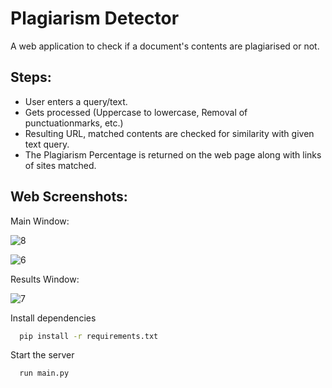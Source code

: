 
# Plagiarism Detector

A web application to check if a document's contents are plagiarised or not.


## Steps:

- User enters a query/text.
- Gets processed (Uppercase to lowercase, Removal of punctuationmarks, etc.)
- Resulting URL, matched contents are checked for similarity with given text query.
- The Plagiarism Percentage is returned on the web page along with links of sites matched.


## Web Screenshots:

Main Window:

![8](https://github.com/user-attachments/assets/22a64f49-bdac-4d7c-aaf3-20fc85b64307)

![6](https://github.com/user-attachments/assets/9159798b-5cce-4ef8-8663-8c79f074514e)

Results Window:

![7](https://github.com/user-attachments/assets/1b687ac6-0b02-4bb7-bad7-8ca0d0bb57c5)


Install dependencies

```bash
  pip install -r requirements.txt
```

Start the server

```bash
  run main.py
```

